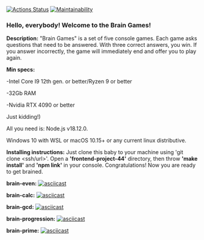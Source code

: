 [![Actions Status](https://github.com/AzamatAk/frontend-project-44/workflows/hexlet-check/badge.svg)](https://github.com/AzamatAk/frontend-project-44/actions) [![Maintainability](https://api.codeclimate.com/v1/badges/b57ae8dcd2e803367c95/maintainability)](https://codeclimate.com/github/AzamatAk/frontend-project-44/maintainability)

### Hello, everybody! Welcome to the Brain Games!

**Description:**
"Brain Games" is a set of five console games. Each game asks questions that need to be answered. With three correct answers, you win. If you answer incorrectly, the game will immediately end and offer you to play again.

**Min specs:**

-Intel Core I9 12th gen. or better/Ryzen 9 or better

-32Gb RAM

-Nvidia RTX 4090 or better

Just kidding!)

All you need is:
Node.js v18.12.0.

Windows 10 with WSL or macOS 10.15+ or any current linux distributive.

**Installing instructions:**
Just clone this baby to your machine using 'git clone <ssh/url>'. Open a **'frontend-project-44'** directory, then throw **'make install'** and **'npm link'** in your console. Congratulations! Now you are ready to get brained.



**brain-even:**
[![asciicast](https://asciinema.org/a/xAqgIaaZrmG7oA79boBXEMROx.svg)](https://asciinema.org/a/xAqgIaaZrmG7oA79boBXEMROx)

**brain-calc:**
[![asciicast](https://asciinema.org/a/SNyp66uphnwqpUYsY44wtCiOq.svg)](https://asciinema.org/a/SNyp66uphnwqpUYsY44wtCiOq)

**brain-gcd:**
[![asciicast](https://asciinema.org/a/cebtM4oFD9CrUj21lnwjUpJ5J.svg)](https://asciinema.org/a/cebtM4oFD9CrUj21lnwjUpJ5J)

**brain-progression:**
[![asciicast](https://asciinema.org/a/PAwlqmYxBvKwO4mdi9HT2YOGM.svg)](https://asciinema.org/a/PAwlqmYxBvKwO4mdi9HT2YOGM)

**brain-prime:**
[![asciicast](https://asciinema.org/a/h3LevODXrmCyRHctKSDm07kYe.svg)](https://asciinema.org/a/h3LevODXrmCyRHctKSDm07kYe)